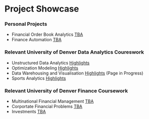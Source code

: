# Project Showcase

### Personal Projects
- Financial Order Book Analytics [TBA](TBA)
- Finance Automation [TBA](TBA)


### Relevant University of Denver Data Analytics Coureswork
- Unstructured Data Analytics [Highlights](https://github.com/EvanElzenberger/UnstructuredDataAnalytics/blob/main/README.md)
- Optimization Modeling [Highlights](https://github.com/EvanElzenberger/OptimizationModeling)
- Data Warehousing and Visualisation [Highlights](https://github.com/EvanElzenberger/DataWarehousing) (Page in Progress)
- Sports Analytics [Highlights](https://github.com/EvanElzenberger/SportsAnalytics)


### Relevant University of Denver Finance Coursework 
- Multinational Financial Management [TBA](TBA)
- Corportate Financial Problems [TBA](TBA)
- Investments [TBA](TBA)
